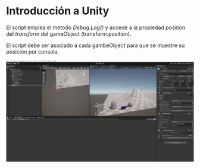 # Introducción a Unity

El script emplea el método _Debug.Log()_ y accede a la propiedad _position_ del _transform_ del gameObject (transform.position).

El script debe ser asociado a cada gambeObject para que se muestre su posición por consola.

![Gif de ejecución](P1.gif)
